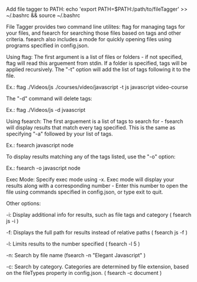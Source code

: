 Add file tagger to PATH: 
echo 'export PATH=$PATH:/path/to/fileTagger' >> ~/.bashrc && source ~/.bashrc

File Tagger provides two command line utilites: ftag for managing tags for your files, and fsearch for searching those files based on tags and other criteria. fsearch also includes a mode for quickly opening files using programs specified in config.json.



Using ftag: 
The first argument is a list of files or folders - if not specified, ftag will read this arguement from stdin. If a folder is specified, tags will be applied recursively.  The "-t" option will add the list of tags following it to the file. 

Ex.: ftag ./Videos/js ./courses/video/javascript -t js javascript video-course    

The "-d" command will delete tags: 

Ex.: ftag ./Videos/js -d jvaascript  


Using fsearch: 
The first arguement is a list of tags to search for - fsearch will display results that match every tag specified. This is the same as specifying "-a" followed by your list of tags. 

Ex.: fsearch javascript node

To display results matching any of the tags listed, use the "-o" option: 

Ex.: fsearch -o javascript node

Exec Mode: 
Specify exec mode using -x. Exec mode will display your results along with a corresponding number - Enter this number to open the file using commands specified in config.json, or type exit to quit.  

Other options: 

-i: Display additional info for results, such as file tags and category ( fsearch js -i )

-f: Displays the full path for results instead of relative paths ( fsearch js -f )

-l: Limits results to the number specified ( fsearch -l 5 )

-n: Search by file name (fsearch -n "Elegant Javascript" )

-c: Search by category. Categories are determined by file extension, based on the fileTypes property in config.json. ( fsearch -c document )

